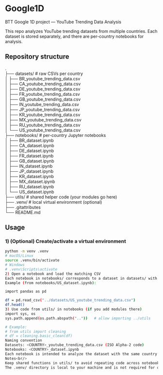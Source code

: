 # Google1D
BTT Google 1D project — YouTube Trending Data Analysis

This repo analyzes YouTube trending datasets from multiple countries. Each dataset is stored separately, and there are per-country notebooks for analysis.

## Repository structure
.<br/>
├── datasets/ # raw CSVs per country<br/>
│ ├── BR_youtube_trending_data.csv<br/>
│ ├── CA_youtube_trending_data.csv<br/>
│ ├── DE_youtube_trending_data.csv<br/>
│ ├── FR_youtube_trending_data.csv<br/>
│ ├── GB_youtube_trending_data.csv<br/>
│ ├── IN_youtube_trending_data.csv<br/>
│ ├── JP_youtube_trending_data.csv<br/>
│ ├── KR_youtube_trending_data.csv<br/>
│ ├── MX_youtube_trending_data.csv<br/>
│ ├── RU_youtube_trending_data.csv<br/>
│ └── US_youtube_trending_data.csv<br/>
├── notebooks/ # per-country Jupyter notebooks<br/>
│ ├── BR_dataset.ipynb<br/>
│ ├── CA_dataset.ipynb<br/>
│ ├── DE_dataset.ipynb<br/>
│ ├── FR_dataset.ipynb<br/>
│ ├── GB_dataset.ipynb<br/>
│ ├── IN_dataset.ipynb<br/>
│ ├── JP_dataset.ipynb<br/>
│ ├── KR_dataset.ipynb<br/>
│ ├── MX_dataset.ipynb<br/>
│ ├── RU_dataset.ipynb<br/>
│ └── US_dataset.ipynb<br/>
├── utils/ # shared helper code (your modules go here)<br/>
├── .venv/ # local virtual environment (optional)<br/>
├── .gitattributes<br/>
└── README.md<br/>

## Usage

### 1) (Optional) Create/activate a virtual environment
```bash
python -m venv .venv
# macOS/Linux
source .venv/bin/activate
# Windows
# .venv\Scripts\activate
2) Open a notebook and load the matching CSV
Each notebook in notebooks/ corresponds to a dataset in datasets/ with the same country code.
Example (from notebooks/US_dataset.ipynb):

import pandas as pd

df = pd.read_csv("../datasets/US_youtube_trending_data.csv")
df.head()
3) Use code from utils/ in notebooks (if you add modules there)
import sys, os
sys.path.append(os.path.abspath(".."))   # allow importing ../utils

# Example:
# from utils import cleaning
# df = cleaning.basic_clean(df)
Naming convention
Datasets: <COUNTRY>_youtube_trending_data.csv (ISO Alpha-2 code)
Notebooks: <COUNTRY>_dataset.ipynb
Each notebook is intended to analyze the dataset with the same country code (e.g., US_dataset.ipynb ↔ US_youtube_trending_data.csv).<br/>
Notes<br/>
Keep shared functions in utils/ to avoid repeating code across notebooks.<br/>
The .venv/ directory is local to your machine and is not required for others; they can create their own environment.<br/>
